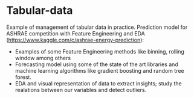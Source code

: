 # Tabular-data
Example of management of tabular data in practice. Prediction model for ASHRAE competition with Feature Engineering and EDA 
(https://www.kaggle.com/c/ashrae-energy-prediction):

- Examples of some Feature Engineering methods like binning, rolling window among others 
- Forecasting model using some of the state of the art libraries and machine learning algorithms like gradient boosting and       random tree forest.
- EDA and visual representation of data to extract insights; study the realations between our variables and detect outliers.
